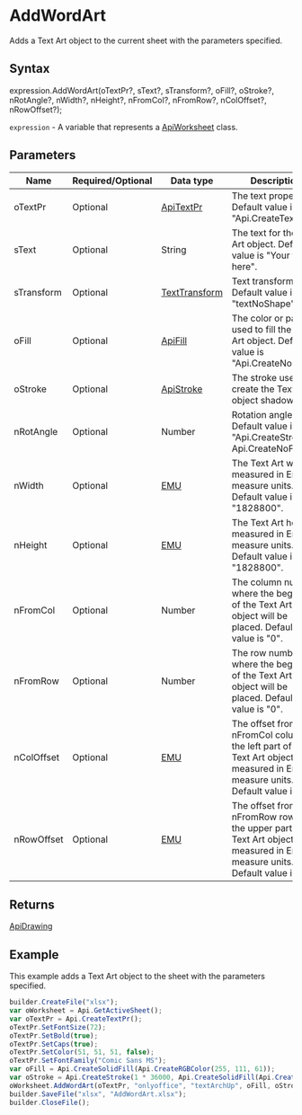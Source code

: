 # AddWordArt

Adds a Text Art object to the current sheet with the parameters specified.

## Syntax

expression.AddWordArt(oTextPr?, sText?, sTransform?, oFill?, oStroke?, nRotAngle?, nWidth?, nHeight?, nFromCol?, nFromRow?, nColOffset?, nRowOffset?);

`expression` - A variable that represents a [ApiWorksheet](../ApiWorksheet.md) class.

## Parameters

| **Name** | **Required/Optional** | **Data type** | **Description** |
| ------------- | ------------- | ------------- | ------------- |
| oTextPr | Optional | [ApiTextPr](../../ApiTextPr/ApiTextPr.md) | The text properties. Default value is "Api.CreateTextPr()". |
| sText | Optional | String | The text for the Text Art object. Default value is "Your text here". |
| sTransform | Optional | [TextTransform](../../../Enumerations/TextTransform.md) | Text transform type. Default value is "textNoShape". |
| oFill | Optional | [ApiFill](../../ApiFill/ApiFill.md) | The color or pattern used to fill the Text Art object. Default value is "Api.CreateNoFill()". |
| oStroke | Optional | [ApiStroke](../../ApiStroke/ApiStroke.md) | The stroke used to create the Text Art object shadow. |
| nRotAngle | Optional | Number | Rotation angle. Default value is "Api.CreateStroke(0, Api.CreateNoFill())". |
| nWidth | Optional | [EMU](../../../Enumerations/Emu.md) | The Text Art width measured in English measure units. Default value is "1828800". |
| nHeight | Optional | [EMU](../../../Enumerations/Emu.md) | The Text Art height measured in English measure units. Default value is "1828800". |
| nFromCol | Optional | Number | The column number where the beginning of the Text Art object will be placed. Default value is "0". |
| nFromRow | Optional | Number | The row number where the beginning of the Text Art object will be placed. Default value is "0". |
| nColOffset | Optional | [EMU](../../../Enumerations/Emu.md) | The offset from the nFromCol column to the left part of the Text Art object measured in English measure units. Default value is "0". |
| nRowOffset | Optional | [EMU](../../../Enumerations/Emu.md) | The offset from the nFromRow row to the upper part of the Text Art object measured in English measure units. Default value is "0". |

## Returns

[ApiDrawing](../../ApiDrawing/ApiDrawing.md)

## Example

This example adds a Text Art object to the sheet with the parameters specified.

```javascript
builder.CreateFile("xlsx");
var oWorksheet = Api.GetActiveSheet();
var oTextPr = Api.CreateTextPr();
oTextPr.SetFontSize(72);
oTextPr.SetBold(true);
oTextPr.SetCaps(true);
oTextPr.SetColor(51, 51, 51, false);
oTextPr.SetFontFamily("Comic Sans MS");
var oFill = Api.CreateSolidFill(Api.CreateRGBColor(255, 111, 61));
var oStroke = Api.CreateStroke(1 * 36000, Api.CreateSolidFill(Api.CreateRGBColor(51, 51, 51)));
oWorksheet.AddWordArt(oTextPr, "onlyoffice", "textArchUp", oFill, oStroke, 0, 100 * 36000, 20 * 36000, 0, 2, 2 * 36000, 3 * 36000);
builder.SaveFile("xlsx", "AddWordArt.xlsx");
builder.CloseFile();
```